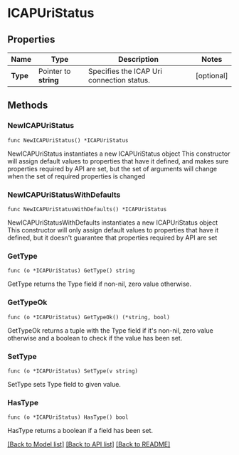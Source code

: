 # ICAPUriStatus

## Properties

Name | Type | Description | Notes
------------ | ------------- | ------------- | -------------
**Type** | Pointer to **string** | Specifies the ICAP Uri connection status. | [optional] 

## Methods

### NewICAPUriStatus

`func NewICAPUriStatus() *ICAPUriStatus`

NewICAPUriStatus instantiates a new ICAPUriStatus object
This constructor will assign default values to properties that have it defined,
and makes sure properties required by API are set, but the set of arguments
will change when the set of required properties is changed

### NewICAPUriStatusWithDefaults

`func NewICAPUriStatusWithDefaults() *ICAPUriStatus`

NewICAPUriStatusWithDefaults instantiates a new ICAPUriStatus object
This constructor will only assign default values to properties that have it defined,
but it doesn't guarantee that properties required by API are set

### GetType

`func (o *ICAPUriStatus) GetType() string`

GetType returns the Type field if non-nil, zero value otherwise.

### GetTypeOk

`func (o *ICAPUriStatus) GetTypeOk() (*string, bool)`

GetTypeOk returns a tuple with the Type field if it's non-nil, zero value otherwise
and a boolean to check if the value has been set.

### SetType

`func (o *ICAPUriStatus) SetType(v string)`

SetType sets Type field to given value.

### HasType

`func (o *ICAPUriStatus) HasType() bool`

HasType returns a boolean if a field has been set.


[[Back to Model list]](../README.md#documentation-for-models) [[Back to API list]](../README.md#documentation-for-api-endpoints) [[Back to README]](../README.md)


